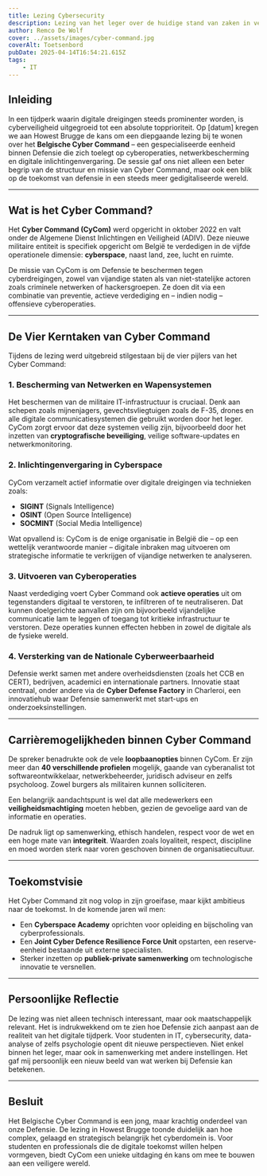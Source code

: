```yaml
---
title: Lezing Cybersecurity
description: Lezing van het leger over de huidige stand van zaken in verband met cybersecurity
author: Remco De Wolf
cover: ../assets/images/cyber-command.jpg
coverAlt: Toetsenbord
pubDate: 2025-04-14T16:54:21.615Z
tags:
    - IT
---
```

## Inleiding

In een tijdperk waarin digitale dreigingen steeds prominenter worden, is cyberveiligheid uitgegroeid tot een absolute topprioriteit. Op [datum] kregen we aan Howest Brugge de kans om een diepgaande lezing bij te wonen over het **Belgische Cyber Command** – een gespecialiseerde eenheid binnen Defensie die zich toelegt op cyberoperaties, netwerkbescherming en digitale inlichtingenvergaring. De sessie gaf ons niet alleen een beter begrip van de structuur en missie van Cyber Command, maar ook een blik op de toekomst van defensie in een steeds meer gedigitaliseerde wereld.

---

## Wat is het Cyber Command?

Het **Cyber Command (CyCom)** werd opgericht in oktober 2022 en valt onder de Algemene Dienst Inlichtingen en Veiligheid (ADIV). Deze nieuwe militaire entiteit is specifiek opgericht om België te verdedigen in de vijfde operationele dimensie: **cyberspace**, naast land, zee, lucht en ruimte.

De missie van CyCom is om Defensie te beschermen tegen cyberdreigingen, zowel van vijandige staten als van niet-statelijke actoren zoals criminele netwerken of hackersgroepen. Ze doen dit via een combinatie van preventie, actieve verdediging en – indien nodig – offensieve cyberoperaties.

---

## De Vier Kerntaken van Cyber Command

Tijdens de lezing werd uitgebreid stilgestaan bij de vier pijlers van het Cyber Command:

### 1. Bescherming van Netwerken en Wapensystemen

Het beschermen van de militaire IT-infrastructuur is cruciaal. Denk aan schepen zoals mijnenjagers, gevechtsvliegtuigen zoals de F-35, drones en alle digitale communicatiesystemen die gebruikt worden door het leger. CyCom zorgt ervoor dat deze systemen veilig zijn, bijvoorbeeld door het inzetten van **cryptografische beveiliging**, veilige software-updates en netwerkmonitoring.

### 2. Inlichtingenvergaring in Cyberspace

CyCom verzamelt actief informatie over digitale dreigingen via technieken zoals:
- **SIGINT** (Signals Intelligence)
- **OSINT** (Open Source Intelligence)
- **SOCMINT** (Social Media Intelligence)

Wat opvallend is: CyCom is de enige organisatie in België die – op een wettelijk verantwoorde manier – digitale inbraken mag uitvoeren om strategische informatie te verkrijgen of vijandige netwerken te analyseren.

### 3. Uitvoeren van Cyberoperaties

Naast verdediging voert Cyber Command ook **actieve operaties** uit om tegenstanders digitaal te verstoren, te infiltreren of te neutraliseren. Dat kunnen doelgerichte aanvallen zijn om bijvoorbeeld vijandelijke communicatie lam te leggen of toegang tot kritieke infrastructuur te verstoren. Deze operaties kunnen effecten hebben in zowel de digitale als de fysieke wereld.

### 4. Versterking van de Nationale Cyberweerbaarheid

Defensie werkt samen met andere overheidsdiensten (zoals het CCB en CERT), bedrijven, academici en internationale partners. Innovatie staat centraal, onder andere via de **Cyber Defense Factory** in Charleroi, een innovatiehub waar Defensie samenwerkt met start-ups en onderzoeksinstellingen.

---

## Carrièremogelijkheden binnen Cyber Command

De spreker benadrukte ook de vele **loopbaanopties** binnen CyCom. Er zijn meer dan **40 verschillende profielen** mogelijk, gaande van cyberanalist tot softwareontwikkelaar, netwerkbeheerder, juridisch adviseur en zelfs psycholoog. Zowel burgers als militairen kunnen solliciteren.

Een belangrijk aandachtspunt is wel dat alle medewerkers een **veiligheidsmachtiging** moeten hebben, gezien de gevoelige aard van de informatie en operaties.

De nadruk ligt op samenwerking, ethisch handelen, respect voor de wet en een hoge mate van **integriteit**. Waarden zoals loyaliteit, respect, discipline en moed worden sterk naar voren geschoven binnen de organisatiecultuur.

---

## Toekomstvisie

Het Cyber Command zit nog volop in zijn groeifase, maar kijkt ambitieus naar de toekomst. In de komende jaren wil men:
- Een **Cyberspace Academy** oprichten voor opleiding en bijscholing van cyberprofessionals.
- Een **Joint Cyber Defence Resilience Force Unit** opstarten, een reserve-eenheid bestaande uit externe specialisten.
- Sterker inzetten op **publiek-private samenwerking** om technologische innovatie te versnellen.

---

## Persoonlijke Reflectie

De lezing was niet alleen technisch interessant, maar ook maatschappelijk relevant. Het is indrukwekkend om te zien hoe Defensie zich aanpast aan de realiteit van het digitale tijdperk. Voor studenten in IT, cybersecurity, data-analyse of zelfs psychologie opent dit nieuwe perspectieven. Niet enkel binnen het leger, maar ook in samenwerking met andere instellingen. Het gaf mij persoonlijk een nieuw beeld van wat werken bij Defensie kan betekenen.

---

## Besluit

Het Belgische Cyber Command is een jong, maar krachtig onderdeel van onze Defensie. De lezing in Howest Brugge toonde duidelijk aan hoe complex, gelaagd en strategisch belangrijk het cyberdomein is. Voor studenten en professionals die de digitale toekomst willen helpen vormgeven, biedt CyCom een unieke uitdaging én kans om mee te bouwen aan een veiligere wereld.

